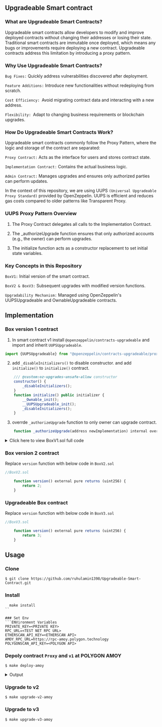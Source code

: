 ## Upgradeable Smart contract 
### What are Upgradeable Smart Contracts?

Upgradeable smart contracts allow developers to modify and improve deployed contracts without changing their addresses or losing their state. Traditional smart contracts are immutable once deployed, which means any bugs or improvements require deploying a new contract. Upgradeable contracts address this limitation by introducing a proxy pattern.

### Why Use Upgradeable Smart Contracts?

`Bug Fixes:` Quickly address vulnerabilities discovered after deployment.

`Feature Additions:` Introduce new functionalities without redeploying from scratch.

`Cost Efficiency: `Avoid migrating contract data and interacting with a new address.

`Flexibility: `Adapt to changing business requirements or blockchain upgrades.

### How Do Upgradeable Smart Contracts Work?

Upgradeable smart contracts commonly follow the Proxy Pattern, where the logic and storage of the contract are separated:

`Proxy Contract:` Acts as the interface for users and stores contract state.

`Implementation Contract:` Contains the actual business logic.

`Admin Contract:` Manages upgrades and ensures only authorized parties can perform updates.

In the context of this repository, we are using UUPS `(Universal Upgradeable Proxy Standard)` provided by OpenZeppelin. UUPS is efficient and reduces gas costs compared to older patterns like Transparent Proxy.

### UUPS Proxy Pattern Overview

1. The Proxy Contract delegates all calls to the Implementation Contract.

1. The _authorizeUpgrade function ensures that only authorized accounts (e.g., the owner) can perform upgrades.

1. The initialize function acts as a constructor replacement to set initial state variables.

### Key Concepts in this Repository

`BoxV1:` Initial version of the smart contract.

`BoxV2 & BoxV3:` Subsequent upgrades with modified version functions.

`Upgradability Mechanism:` Managed using OpenZeppelin's UUPSUpgradeable and OwnableUpgradeable contracts.


## Implementation
 

### Box version 1 contract 

1. In smart contract v1   install `@openzeppelin/contracts-upgradeable` and import and inherit `UUPSUpgradeable`. 
```javascript 
import {UUPSUpgradeable} from "@openzeppelin/contracts-upgradeable/proxy/utils/UUPSUpgradeable.sol"
```
2. add `_disableInitializers()` to disable constructor. and add `initialize()` to `initialize()` contract. 
```javascript 
    /// @custom:oz-upgrades-unsafe-allow constructor
    constructor() {
        _disableInitializers();
    }
    function initialize() public initializer {
        __Ownable_init();
        __UUPSUpgradeable_init();
        _disableInitializers();
    }
```
3. overrde `_authorizeUpgrade` function to only owner can upgrade contract.
```javascript 
    function _authorizeUpgrade(address newImplementation) internal override onlyOwner {}
```



<Details>
<summary>Click here to view BoxV1.sol full code  </summary>

```javascript
// BoxV1.sol


// SPDX-License-Identifier: MIT

pragma solidity ^0.8.19;

import {OwnableUpgradeable} from "@openzeppelin/contracts-upgradeable/access/OwnableUpgradeable.sol";
import {Initializable} from "@openzeppelin/contracts-upgradeable/proxy/utils/Initializable.sol";
import {UUPSUpgradeable} from "@openzeppelin/contracts-upgradeable/proxy/utils/UUPSUpgradeable.sol";

contract BoxV1 is Initializable, OwnableUpgradeable, UUPSUpgradeable {
    uint256 internal value;

    /// @custom:oz-upgrades-unsafe-allow constructor
    constructor() {
        _disableInitializers();
    }

    function initialize() public initializer {
        __Ownable_init();
        __UUPSUpgradeable_init();
    }

    function getValue() public view returns (uint256) {
        return value;
    }

    function version() external pure returns (uint256) {
        return 1;
    }

    function _authorizeUpgrade(address newImplementation) internal override onlyOwner {}
}

```
</Details>

### Box version 2 contract 

Replace  `version` function with below code in `BoxV2.sol`

```javascript
//BoxV2.sol

    function version() external pure returns (uint256) {
        return 2;
    }
```

### Upgradeable Box contract 

Replace  `version` function with below code in `BoxV3.sol`

```javascript
//BoxV3.sol

    function version() external pure returns (uint256) {
        return 3;
    }
```

## Usage

### Clone 
```shell
$ git clone https://github.com/ruhulamin1398/Upgradeable-Smart-Contract.git
```

### Install
```
  make install
``

### Set Env
```ENVironment Variables
PRIVATE_KEY=<PRIVATE KEY>
RPC_URL=<TEST NET RPC URL>
ETHERSCAN_API_KEY=<ETHERSCAN API>
AMOY_RPC_URL=https://rpc-amoy.polygon.technology
POLYGONSCAN_API_KEY=<POLYGON API>

```

### Depoly contract `Proxy` and `v1` at POLYGON AMOY

```shell
$ make deploy-amoy
```

<Details>

  <summary> Output</summary>
  
```

##### amoy
✅  [Success] Hash: 0xc3e36906b885fd09ce9e22d5d38a6b7fb6b739fabc48b7530a9ac8a09263ca79
Block: 16162468
Paid: 0.002762458832510325 ETH (74295 gas * 37.182298035 gwei)


##### amoy
✅  [Success] Hash: 0x52fa913ca475d7c447ead92072126edfed3dd9057ebe2f7e6d08fea01602e07f
Contract Address: 0x68C1EE4A59bD870CB1E259617386a021C014a52d
Block: 16162468
Paid: 0.02998663099007466 ETH (806476 gas * 37.182298035 gwei)


##### amoy
✅  [Success] Hash: 0x63fc271d703b1dbd1e58377770b4bd4971f9eb64d1518f892aa2fe1ef5620d40
Contract Address: 0x6167715ab3Eeeab2E0e2d3255C2BBda05983f8c6
Block: 16162468
Paid: 0.004955545135210695 ETH (133277 gas * 37.182298035 gwei)

✅ Sequence #1 on amoy | Total Paid: 0.03770463495779568 ETH (1014048 gas * avg 37.182298035 gwei)

```

</Details>

### Upgrade to v2

```shell
$ make upgrade-v2-amoy
```

### Upgrade to v3

```shell
$ make upgrade-v3-amoy
```
 